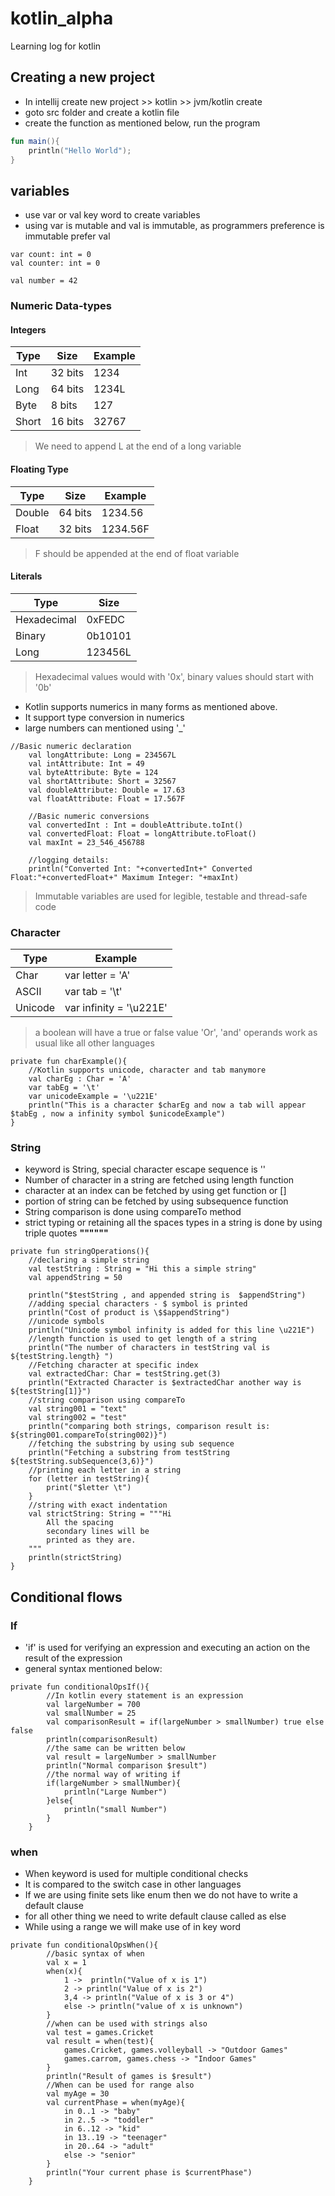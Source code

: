 # kotlin_alpha
Learning log for kotlin

## Creating a new project
- In intellij create new project >> kotlin >> jvm/kotlin create
- goto src folder and create a kotlin file
- create the function as mentioned below, run the program
```kotlin
fun main(){
    println("Hello World");
}
```
## variables
- use var or val key word to create variables
- using var is mutable and val is immutable, as programmers preference is immutable prefer val
```
var count: int = 0
val counter: int = 0

val number = 42
```
### Numeric Data-types
#### Integers 
Type | Size | Example
---------- | -------------- | -----------------
Int | 32 bits | 1234
Long | 64 bits | 1234L
Byte | 8 bits | 127
Short | 16 bits | 32767
> We need to append L at the end of a long variable
#### Floating Type
Type | Size | Example
---------- | -------------- | -----------------
Double | 64 bits | 1234.56
Float | 32 bits | 1234.56F
> F should be appended at the end of float variable
#### Literals
Type | Size 
---------- | -------------- 
Hexadecimal | 0xFEDC
Binary | 0b10101 
Long | 123456L
> Hexadecimal values would with '0x', binary values should start with '0b'
- Kotlin supports numerics in many forms as mentioned above.
- It support type conversion in numerics
- large numbers can mentioned using '_'
```
//Basic numeric declaration
    val longAttribute: Long = 234567L
    val intAttribute: Int = 49
    val byteAttribute: Byte = 124
    val shortAttribute: Short = 32567
    val doubleAttribute: Double = 17.63
    val floatAttribute: Float = 17.567F

    //Basic numeric conversions
    val convertedInt : Int = doubleAttribute.toInt()
    val convertedFloat: Float = longAttribute.toFloat()
    val maxInt = 23_546_456788

    //logging details:
    println("Converted Int: "+convertedInt+" Converted Float:"+convertedFloat+" Maximum Integer: "+maxInt)
```
> Immutable variables are used for legible, testable and thread-safe code

### Character
Type | Example
---------- | -----------------
Char | var letter = 'A'
ASCII | var tab = '\t'
Unicode | var infinity = '\u221E'
> a boolean will have a true or false value
> 'Or', 'and' operands work as usual like all other languages
```
private fun charExample(){
    //Kotlin supports unicode, character and tab manymore
    val charEg : Char = 'A'
    var tabEg = '\t'
    var unicodeExample = '\u221E'
    println("This is a character $charEg and now a tab will appear $tabEg , now a infinity symbol $unicodeExample")
}
```
### String 
- keyword is String, special character escape sequence is '\'
- Number of character in a string are fetched using length function
- character at an index can be fetched by using get function or []
- portion of string can be fetched by using subsequence function
- String comparison is done using compareTo method
- strict typing or retaining all the spaces types in a string is done by using  triple quotes **""""""**
```
private fun stringOperations(){
    //declaring a simple string
    val testString : String = "Hi this a simple string"
    val appendString = 50

    println("$testString , and appended string is  $appendString")
    //adding special characters - $ symbol is printed
    println("Cost of product is \$$appendString")
    //unicode symbols
    println("Unicode symbol infinity is added for this line \u221E")
    //length function is used to get length of a string
    println("The number of characters in testString val is ${testString.length} ")
    //Fetching character at specific index
    val extractedChar: Char = testString.get(3)
    println("Extracted Character is $extractedChar another way is ${testString[1]}")
    //string comparison using compareTo
    val string001 = "text"
    val string002 = "test"
    println("comparing both strings, comparison result is: ${string001.compareTo(string002)}")
    //fetching the substring by using sub sequence
    println("Fetching a substring from testString ${testString.subSequence(3,6)}")
    //printing each letter in a string
    for (letter in testString){
        print("$letter \t")
    }
    //string with exact indentation
    val strictString: String = """Hi
        All the spacing
        secondary lines will be
        printed as they are.
    """
    println(strictString)
}
```
## Conditional flows
### If
- 'if' is used for verifying an expression and executing an action on the result of the expression
- general syntax mentioned below:
```
private fun conditionalOpsIf(){
        //In kotlin every statement is an expression
        val largeNumber = 700
        val smallNumber = 25
        val comparisonResult = if(largeNumber > smallNumber) true else false
        println(comparisonResult)
        //the same can be written below
        val result = largeNumber > smallNumber
        println("Normal comparison $result")
        //the normal way of writing if
        if(largeNumber > smallNumber){
            println("Large Number")
        }else{
            println("small Number")
        }
    }
```
### when
- When keyword is used for multiple conditional checks
- It is compared to the switch case in other languages
- If we are using finite sets like enum then we do not have to write a default clause
- for all other thing we need to write default clause called as else
- While using a range we will make use of in key word
```
private fun conditionalOpsWhen(){
        //basic syntax of when
        val x = 1
        when(x){
            1 ->  println("Value of x is 1")
            2 -> println("Value of x is 2")
            3,4 -> println("Value of x is 3 or 4")
            else -> println("value of x is unknown")
        }
        //when can be used with strings also
        val test = games.Cricket
        val result = when(test){
            games.Cricket, games.volleyball -> "Outdoor Games"
            games.carrom, games.chess -> "Indoor Games"
        }
        println("Result of games is $result")
        //When can be used for range also
        val myAge = 30
        val currentPhase = when(myAge){
            in 0..1 -> "baby"
            in 2..5 -> "toddler"
            in 6..12 -> "kid"
            in 13..19 -> "teenager"
            in 20..64 -> "adult"
            else -> "senior"
        }
        println("Your current phase is $currentPhase")
    }
```